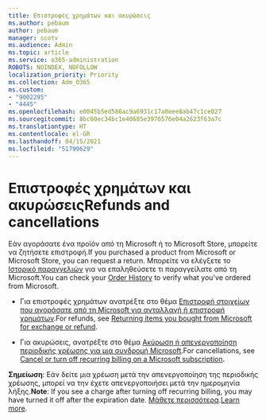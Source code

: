 ```yaml
---
title: Επιστροφές χρημάτων και ακυρώσεις
ms.author: pebaum
author: pebaum
manager: scotv
ms.audience: Admin
ms.topic: article
ms.service: o365-administration
ROBOTS: NOINDEX, NOFOLLOW
localization_priority: Priority
ms.collection: Adm_O365
ms.custom:
- "9002295"
- "4445"
ms.openlocfilehash: e0045b5ed586ac9a6931c17a0eee8ab47c1ce027
ms.sourcegitcommit: 8bc60ec34bc1e40685e3976576e04a2623f63a7c
ms.translationtype: HT
ms.contentlocale: el-GR
ms.lasthandoff: 04/15/2021
ms.locfileid: "51799629"
---
```

# <a name="refunds-and-cancellations"></a><span data-ttu-id="67e53-102">Επιστροφές χρημάτων και ακυρώσεις</span><span class="sxs-lookup"><span data-stu-id="67e53-102">Refunds and cancellations</span></span>

<span data-ttu-id="67e53-103">Εάν αγοράσατε ένα προϊόν από τη Microsoft ή το Microsoft Store, μπορείτε να ζητήσετε επιστροφή.</span><span class="sxs-lookup"><span data-stu-id="67e53-103">If you purchased a product from Microsoft or Microsoft Store, you can request a return.</span></span> <span data-ttu-id="67e53-104">Μπορείτε να ελέγξετε το [Ιστορικό παραγγελιών](https://account.microsoft.com/billing/orders/) για να επαληθεύσετε τι παραγγείλατε από τη Microsoft.</span><span class="sxs-lookup"><span data-stu-id="67e53-104">You can check your [Order History](https://account.microsoft.com/billing/orders/) to verify what you've ordered from Microsoft.</span></span> 

- <span data-ttu-id="67e53-105">Για επιστροφές χρημάτων ανατρέξτε στο θέμα [Επιστροφή στοιχείων που αγοράσατε από τη Microsoft για ανταλλαγή ή επιστροφή χρημάτων](https://support.microsoft.com/help/10558).</span><span class="sxs-lookup"><span data-stu-id="67e53-105">For refunds, see [Returning items you bought from Microsoft for exchange or refund](https://support.microsoft.com/help/10558).</span></span>

- <span data-ttu-id="67e53-106">Για ακυρώσεις, ανατρέξτε στο θέμα [Ακύρωση ή απενεργοποίηση περιοδικής χρέωσης για μια συνδρομή Microsoft](https://support.microsoft.com/help/4027815).</span><span class="sxs-lookup"><span data-stu-id="67e53-106">For cancellations, see [Cancel or turn off recurring billing on a Microsoft subscription](https://support.microsoft.com/help/4027815).</span></span>

<span data-ttu-id="67e53-107">**Σημείωση**: Εάν δείτε μια χρέωση μετά την απενεργοποίηση της περιοδικής χρέωσης, μπορεί να την έχετε απενεργοποιήσει μετά την ημερομηνία λήξης.</span><span class="sxs-lookup"><span data-stu-id="67e53-107">**Note**: If you see a charge after turning off recurring billing, you may have turned it off after the expiration date.</span></span> <span data-ttu-id="67e53-108">[Μάθετε περισσότερα](https://support.microsoft.com/help/10640).</span><span class="sxs-lookup"><span data-stu-id="67e53-108">[Learn more](https://support.microsoft.com/help/10640).</span></span> 